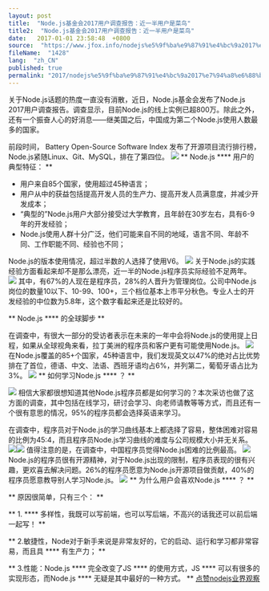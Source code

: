 ```yaml
---
layout: post
title:  "Node.js基金会2017用户调查报告：近一半用户是菜鸟"
title2:  "Node.js基金会2017用户调查报告：近一半用户是菜鸟"
date:   2017-01-01 23:58:48  +0800
source:  "https://www.jfox.info/nodejs%e5%9f%ba%e9%87%91%e4%bc%9a2017%e7%94%a8%e6%88%b7%e8%b0%83%e6%9f%a5%e6%8a%a5%e5%91%8a%e8%bf%91%e4%b8%80%e5%8d%8a%e7%94%a8%e6%88%b7%e6%98%af%e8%8f%9c%e9%b8%9f.html"
fileName:  "1428"
lang:  "zh_CN"
published: true
permalink: "2017/nodejs%e5%9f%ba%e9%87%91%e4%bc%9a2017%e7%94%a8%e6%88%b7%e8%b0%83%e6%9f%a5%e6%8a%a5%e5%91%8a%e8%bf%91%e4%b8%80%e5%8d%8a%e7%94%a8%e6%88%b7%e6%98%af%e8%8f%9c%e9%b8%9f.html"
---
```


关于Node.js话题的热度一直没有消散，近日，Node.js基金会发布了Node.js 2017用户调查报告。调查显示，目前Node.js的线上实例已超800万。除此之外，还有一个振奋人心的好消息——继美国之后，中国成为第二个Node.js使用人数最多的国家。 

 前段时间， Battery Open-Source Software Index 发布了开源项目流行排行榜，Node.js紧随Linux、Git、MySQL，排在了第四位。 
![](5931529.gif)
** Node.js **** 用户的典型特征： **

-  用户来自85个国家，使用超过45种语言； 
-  用户从中的获益包括提高开发人员的生产力、提高开发人员满意度，并减少开发成本； 
-  “典型的”Node.js用户大部分接受过大学教育，且年龄在30岁左右，具有6-9年的开发经验； 
-  Node.js使用人群十分广泛，他们可能来自不同的地域，语言不同、年龄不同、工作职能不同、经验也不同； 

 Node.js的版本使用情况，超过半数的人选择了使用V6。 
![](00fcb92.gif)
 关于Node.js的实践经验方面看起来却不是那么漂亮，近一半的Node.js程序员实际经验不足两年。 
![](e5953d5.gif)
 其中，有67%的人现在是程序员，28%的人晋升为管理岗位。公司中Node.js岗位的数量10以下、10-99、100+，三个档位基本上市平分秋色。专业人士的开发经验的中位数为5.8年，这个数字看起来还是比较好的。 

** Node.js **** 的全球脚步 **

 在调查中，有很大一部分的受访者表示在未来的一年中会将Node.js的使用提上日程，如果从全球视角来看，拉丁美洲的程序员和客户更有可能使用Node.js。 
![](0fa71c2.gif)
 在Node.js覆盖的85+个国家，45种语言中，我们发现英文以47%的绝对占比优势排在了首位，德语、中文、法语、西班牙语均占6%，并列第二，葡萄牙语占比为3%。 
![](6194fe7.gif)
** 如何学习Node.js **** ？ **

![](d273972.jpg) 相信大家都很想知道其他Node.js程序员都是如何学习的？本次采访也做了这方面的调查，其中包括在线学习，研讨会学习、向老师请教等等方式，而且还有一个很有意思的情况，95%的程序员都会选择英语来学习。 

 在调查中，程序员对于Node.js的学习曲线基本上都选择了容易，整体困难对容易的比例为45:4，而且程序员Node.js学习曲线的难度与公司规模大小并无关系。 
![](12a049e.gif)![](/wp-content/uploads/2017/07/1501508738.gif)
 值得注意的是，在调查中，中国程序员觉得Node.js困难的比例最高。 
![](3004047.gif)
 Node.js的程序员很有开源精神，对于Node.js出现的限制，程序员表现的很有兴趣，更欢喜去解决问题。26%的程序员愿意为Node.js开源项目做贡献，40%的程序员愿意教导别人学习Node.js。 
![](3239f11.gif)
** 为什么用户会喜欢Node.js **** ？ **

** 原因很简单，只有三个： **

** 1. **** 多样性，我既可以写前端，也可以写后端，不高兴的话我还可以前后端一起写！ **

** 2.敏捷性，Node对于新手来说是非常友好的，它的启动、运行和学习都非常容易，而且具 **** 有生产力； **

** 3.性能：Node.js **** 完全改变了JS **** 的使用方式，JS **** 可以有很多的实现形态，而Node.js **** 无疑是其中最好的一种方式。 **
[点赞](void(0))[nodejs](https://www.jfox.info/go.php?url=http://ju.outofmemory.cn/tag/nodejs/)[业界观察](https://www.jfox.info/go.php?url=http://ju.outofmemory.cn/tag/%E4%B8%9A%E7%95%8C%E8%A7%82%E5%AF%9F/)
